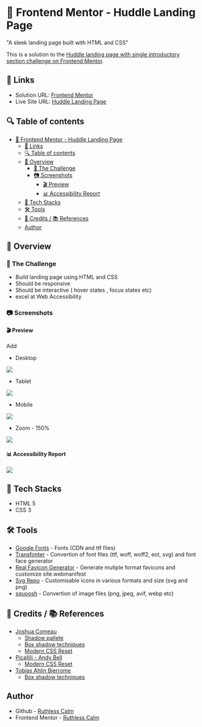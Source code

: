 # 🚀 Frontend Mentor - Huddle Landing Page
"A sleek landing page built with HTML and CSS"

This is a solution to the [Huddle landing page with single introductory section challenge on Frontend Mentor](https://www.frontendmentor.io/challenges/huddle-landing-page-with-a-single-introductory-section-B_2Wvxgi0).

## 🔗 Links 
- Solution URL: [Frontend Mentor]()
- Live Site URL: [Huddle Landing Page](https://ruthless-calm.github.io/frontend-mentor-projects/huddle-landing-page/)

## 🔍 Table of contents

- [🚀 Frontend Mentor - Huddle Landing Page](#-frontend-mentor---huddle-landing-page)
  - [🔗 Links](#-links)
  - [🔍 Table of contents](#-table-of-contents)
  - [📔 Overview](#-overview)
    - [🎯 The Challenge](#-the-challenge)
    - [📷 Screenshots](#-screenshots)
      - [🎬 Preview](#-preview)
      - [📊 Accessibility Report](#-accessibility-report)
  - [📌 Tech Stacks](#-tech-stacks)
  - [🛠️ Tools](#️-tools)
  - [🤝 Credits / 📚 References](#-credits---references)
  - [Author](#author)
    




## 📔 Overview

### 🎯 The Challenge

- Build landing page using HTML and CSS
- Should be responsive
- Should be interactive ( hover states , focus states etc)
- excel at Web Accessibility

### 📷 Screenshots

#### 🎬 Preview
Add
- Desktop 

![](screenshots/preview-desktop.webp)

- Tablet 

![](screenshots/preview-tablet.webp)

- Mobile 

![](screenshots/preview-mobile.webp)

- Zoom - 150%

![](screenshots/preview-zoom.webp)

#### 📊 Accessibility Report

![](screenshots/Accessibility-report.webp)

## 📌 Tech Stacks

- HTML 5
- CSS 3

## 🛠️ Tools

- [Google Fonts](https://fonts.google.com/selection?preview.text=Nature) - Fonts (CDN and ttf files)
- [Transfonter](https://transfonter.org/) - Convertion of font files (ttf, woff, woff2, eot, svg) and font face generator
- [Real Favicon Generator](https://realfavicongenerator.net) - Generate mutiple format favicons and customize site.webmanifest
- [Svg Repo](https://www.svgrepo.com/) - Customisable icons in various formats and size (svg and png)
- [squoosh](https://squoosh.app/) - Convertion of image files (png, jpeg, avif, webp etc)

## 🤝 Credits / 📚 References

- [Joshua Comeau](https://www.joshwcomeau.com/)
    - [Shadow pallete](https://www.joshwcomeau.com/shadow-palette/)
    - [Box shadow techniques](https://www.joshwcomeau.com/css/designing-shadows/)
    - [Modern CSS Reset](https://www.joshwcomeau.com/css/custom-css-reset/)
- [Picallili - Andy Bell](https://piccalil.li/author/andy-bell/)
    - [Modern CSS Reset](https://piccalil.li/blog/a-more-modern-css-reset/)
- [Tobias Ahlin Bjerrome](https://tobiasahlin.com/)
    - [Box shadow techniques](https://tobiasahlin.com/blog/layered-smooth-box-shadows/)

## Author

- Github - [Ruthless Calm](https://github.com/ruthless-calm)
- Frontend Mentor - [Ruthless Calm](https://www.frontendmentor.io/profile/ruthless-calm)


